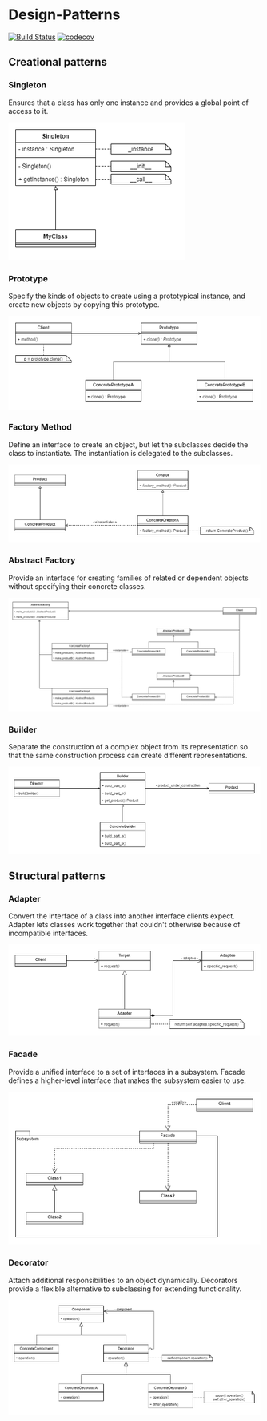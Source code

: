 # Design-Patterns

[![Build Status](https://travis-ci.org/apulps/Design-Patterns.svg?branch=main)](https://travis-ci.org/apulps/Design-Patterns)
[![codecov](https://codecov.io/gh/apulps/Design-Patterns/branch/main/graph/badge.svg?token=GNVMHFNXPU)](https://codecov.io/gh/apulps/Design-Patterns)

## Creational patterns

### Singleton
Ensures that a class has only one instance and provides a global point of access to it.

![Singleton](uml/singleton.png "Singleton")

### Prototype
Specify the kinds of objects to create using a prototypical instance, and create new objects by copying this prototype.

![Prototype](uml/prototype.png "Prototype")

### Factory Method
Define an interface to create an object, but let the subclasses decide the class to instantiate. The instantiation is delegated to the subclasses.

![Factory Method](uml/factory_method.png "Factory Method")

### Abstract Factory
Provide an interface for creating families of related or dependent objects without specifying their concrete classes.

![Abstract Factory](uml/abstract_factory.png "Abstract Factory")

### Builder
Separate the construction of a complex object from its representation so that the same construction process can create different representations.

![Builder](uml/builder.png "Builder")

<!--
### Object Pool
-->


## Structural patterns

### Adapter
Convert the interface of a class into another interface clients expect. Adapter lets classes work together that couldn't otherwise because of incompatible interfaces.

![Adapter](uml/adapter.png "Adapter")

### Facade
Provide a unified interface to a set of interfaces in a subsystem. Facade defines a higher-level interface that makes the subsystem easier to use.

![Facade](uml/facade.png "Facade")

### Decorator
Attach additional responsibilities to an object dynamically. Decorators provide a flexible alternative to subclassing for extending functionality.

![Decorator](uml/decorator.png "Decorator")

<!--
### Composite
### Bridge
### Proxy
### Flyweight
### Private Class Data


## Behavioral patterns

### Iterator
### Command
### Observer
### Mediator
### State
### Strategy
### Template method
### Chain of responsibility
### Memento
### Null Object
### Visitor
-->